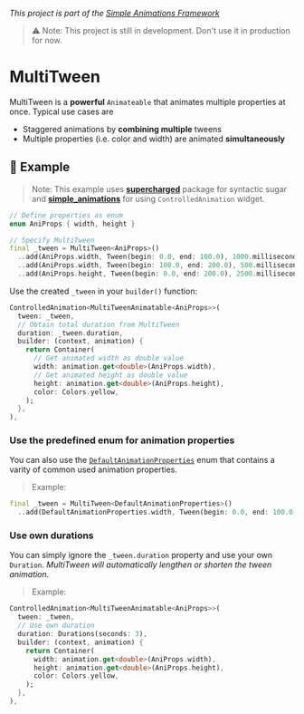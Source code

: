 *This project is part of the [Simple Animations Framework](https://pub.dev/packages/simple_animations)*

> ⚠ Note: This project is still in development. Don't use it in production for now.

# MultiTween 

MultiTween is a **powerful** `Animateable` that animates multiple properties at once. Typical use cases are

- Staggered animations by **combining multiple** tweens
- Multiple properties (i.e. color and width) are animated **simultaneously**



## 📝 Example

> Note: This example uses **[supercharged](https://pub.dev/packages/supercharged)** package for syntactic sugar and **[simple_animations](https://pub.dev/packages/simple_animations)** 
> for using `ControlledAnimation` widget.

```dart
// Define properties as enum
enum AniProps { width, height }

// Specify MultiTween
final _tween = MultiTween<AniProps>()
  ..add(AniProps.width, Tween(begin: 0.0, end: 100.0), 1000.milliseconds)
  ..add(AniProps.width, Tween(begin: 100.0, end: 200.0), 500.milliseconds)
  ..add(AniProps.height, Tween(begin: 0.0, end: 200.0), 2500.milliseconds);
```

Use the created `_tween` in your `builder()` function:
```dart
ControlledAnimation<MultiTweenAnimatable<AniProps>>(
  tween: _tween,
  // Obtain total duration from MultiTween
  duration: _tween.duration,
  builder: (context, animation) {
    return Container(
      // Get animated width as double value
      width: animation.get<double>(AniProps.width),
      // Get animated height as double value
      height: animation.get<double>(AniProps.height),
      color: Colors.yellow,
    );
  },
),
```

### Use the predefined enum for animation properties

You can also use the [`DefaultAnimationProperties`](https://github.com/felixblaschke/sa_multi_tween/blob/master/lib/multi_tween/default_animation_properties.dart) enum that contains a varity of common used animation properties.

> Example:
```dart
final _tween = MultiTween<DefaultAnimationProperties>()
  ..add(DefaultAnimationProperties.width, Tween(begin: 0.0, end: 100.0), 1000.milliseconds)
```

### Use own durations

You can simply ignore the `_tween.duration` property and use your own `Duration`. *MultiTween will automatically lengthen or shorten the tween animation.*

> Example:
```dart
ControlledAnimation<MultiTweenAnimatable<AniProps>>(
  tween: _tween,
  // Use own duration
  duration: Durations(seconds: 3),
  builder: (context, animation) {
    return Container(
      width: animation.get<double>(AniProps.width),
      height: animation.get<double>(AniProps.height),
      color: Colors.yellow,
    );
  },
),
```